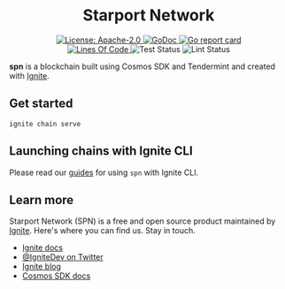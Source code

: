 <div align="center">
  <h1> Starport Network </h1>
</div>

<div align="center">
  <a href="https://github.com/cosmos/cosmos-sdk/blob/main/LICENSE">
    <img alt="License: Apache-2.0" src="https://img.shields.io/github/license/cosmos/cosmos-sdk.svg" />
  </a>
  <a href="https://pkg.go.dev/github.com/tendermint/spn?tab=doc">
    <img alt="GoDoc" src="https://pkg.go.dev/badge/github.com/tendermint/spn.svg" />
  </a>
  <a href="https://goreportcard.com/report/github.com/tendermint/spn">
    <img alt="Go report card" src="https://goreportcard.com/badge/github.com/tendermint/spn" />
  </a>
<!--
  <a href="https://codecov.io/gh/tendermint/spn">
    <img alt="Code Coverage" src="https://codecov.io/gh/tendermint/spn/branch/develop/graph/badge.svg" />
  </a>
-->
</div>
<div align="center">
  <a href="https://github.com/tendermint/spn">
    <img alt="Lines Of Code" src="https://tokei.rs/b1/github/tendermint/spn" />
  </a>
    <img alt="Test Status" src="https://github.com/tendermint/spn/workflows/Test/badge.svg" />
    <img alt="Lint Status" src="https://github.com/tendermint/spn/workflows/Lint/badge.svg" />
</div>

**spn** is a blockchain built using Cosmos SDK and Tendermint and created with [Ignite](https://github.com/ignite/cli).

## Get started

```
ignite chain serve
```

## Launching chains with Ignite CLI

Please read our [guides](https://docs.ignite.com/network/introduction) for using `spn` with Ignite CLI.

## Learn more

Starport Network (SPN) is a free and open source product maintained by [Ignite](https://ignite.com). Here's where you can find us. Stay in touch.

- [Ignite docs](https://docs.ignite.com/)
- [@IgniteDev on Twitter](https://twitter.com/ignite_dev)
- [Ignite blog](https://ignite.com/blog)
- [Cosmos SDK docs](https://docs.cosmos.network)

